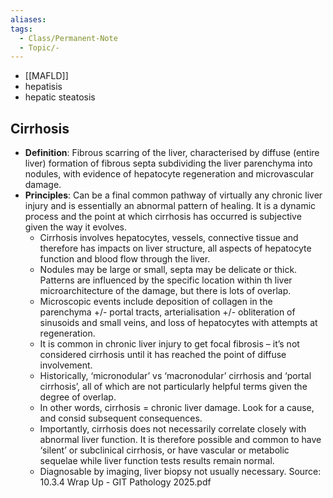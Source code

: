 ```yaml
---
aliases: 
tags:
  - Class/Permanent-Note
  - Topic/-
---
```



- [[MAFLD]]
- hepatisis
- hepatic steatosis



## Cirrhosis

- **Definition**: Fibrous scarring of the liver, characterised by diffuse (entire liver) formation of fibrous septa subdividing the liver parenchyma into nodules, with evidence of hepatocyte regeneration and microvascular damage.
- **Principles**: Can be a final common pathway of virtually any chronic liver injury and is essentially an abnormal pattern of healing. It is a dynamic process and the point at which cirrhosis has occurred is subjective given the way it evolves.
	- Cirrhosis involves hepatocytes, vessels, connective tissue and therefore has impacts on liver structure, all aspects of hepatocyte function and blood flow through the liver.
	- Nodules may be large or small, septa may be delicate or thick. Patterns are influenced by the specific location within th  liver microarchitecture of the damage, but there is lots of overlap.
	- Microscopic events include deposition of collagen in the parenchyma +/- portal tracts, arterialisation +/- obliteration of sinusoids and small veins, and loss of hepatocytes with attempts at regeneration.
	- It is common in chronic liver injury to get focal fibrosis – it’s not considered cirrhosis until it has reached the point of diffuse involvement.
	- Historically, ‘micronodular’ vs ‘macronodular’ cirrhosis and ‘portal cirrhosis’, all of which are not particularly helpful terms given the degree of overlap.
	- In other words, cirrhosis = chronic liver damage. Look for a cause, and consid subsequent consequences.
	- Importantly, cirrhosis does not necessarily correlate closely with abnormal liver function. It is therefore possible and common to have ‘silent’ or subclinical cirrhosis, or have vascular or metabolic sequelae while liver function tests results remain normal.
	- Diagnosable by imaging, liver biopsy not usually necessary.
Source: 10.3.4 Wrap Up - GIT Pathology 2025.pdf
